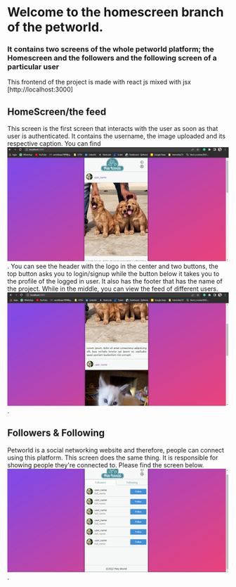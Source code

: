 # Welcome to the homescreen branch of the petworld. 
### It contains two screens of the whole petworld platform; the Homescreen and the followers and the following screen of a particular user

This frontend of the project is made with react js mixed with jsx [http://localhost:3000]

## HomeScreen/the feed 
This screen is the first screen that interacts with the user as soon as that user is authenticated. It contains the username, the image uploaded and its respective caption. You can find ![HomeScreen](images/homescreen1.png "Homescreen Output"). 
You can see the header with the logo in the center and two buttons, the top button asks you to login/signup while the button below it takes you to the profile of the logged in user. It also has the footer that has the name of the project. While in the middle, you can view the feed of different users. 
![HomeScreen](images/homescen2.png "Homescreen Output"). 

## Followers & Following
Petworld is a social networking website and therefore, people can connect using this platform. This screen does the same thing. It is responsible for showing people they're connected to. Please find the screen below. ![Follower/Following](images/follow1.png "followers/following Output"). 
